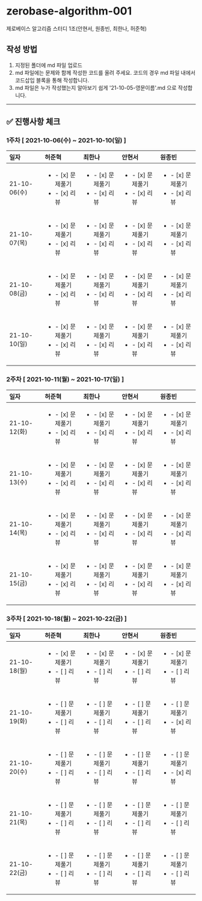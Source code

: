 # zerobase-algorithm-001
제로베이스 알고리즘 스터디 1조(안현서, 원종빈, 최한나, 허준혁)

## 작성 방법

1. 지정된 폴더에 md 파일 업로드
2. md 파일에는 문제와 함께 작성한 코드를 올려 주세요. 코드의 경우 md 파일 내에서 코드삽입 블록을 통해 작성합니다.
3. md 파일은 누가 작성했는지 알아보기 쉽게 '21-10-05-영문이름'.md 으로 작성합니다. 

---

## ✅ 진행사항 체크

### 1주차 [ 2021-10-06(수) ~ 2021-10-10(일) ]
| 일자 | 허준혁 | 최한나 | 안현서 | 원종빈 |
|:--- | :--- | :--- | :--- | :--- |
| 21-10-06(수) |<ul><li>- [x] 문제풀기</li><li>- [x] 리뷰</li></ul>|<ul><li>- [x] 문제풀기</li><li>- [x] 리뷰</li></ul>|<ul><li>- [x] 문제풀기</li><li>- [x] 리뷰</li></ul>|<ul><li>- [x] 문제풀기</li><li>- [x] 리뷰</li></ul>|
| 21-10-07(목) |<ul><li>- [x] 문제풀기</li><li>- [x] 리뷰</li></ul>|<ul><li>- [x] 문제풀기</li><li>- [x] 리뷰</li></ul>|<ul><li>- [x] 문제풀기</li><li>- [x] 리뷰</li></ul>|<ul><li>- [x] 문제풀기</li><li>- [x] 리뷰</li></ul>|
| 21-10-08(금) |<ul><li>- [x] 문제풀기</li><li>- [x] 리뷰</li></ul>|<ul><li>- [x] 문제풀기</li><li>- [x] 리뷰</li></ul>|<ul><li>- [x] 문제풀기</li><li>- [x] 리뷰</li></ul>|<ul><li>- [x] 문제풀기</li><li>- [x] 리뷰</li></ul>|
| 21-10-10(일) |<ul><li>- [x] 문제풀기</li><li>- [x] 리뷰</li></ul>|<ul><li>- [x] 문제풀기</li><li>- [x] 리뷰</li></ul>|<ul><li>- [x] 문제풀기</li><li>- [x] 리뷰</li></ul>|<ul><li>- [x] 문제풀기</li><li>- [x] 리뷰</li></ul>|




### 2주차 [ 2021-10-11(월) ~ 2021-10-17(일) ]
| 일자 | 허준혁 | 최한나 | 안현서 | 원종빈 |
|:--- | :--- | :--- | :--- | :--- |
| 21-10-12(화) |<ul><li>- [x] 문제풀기</li><li>- [x] 리뷰</li></ul>|<ul><li>- [x] 문제풀기</li><li>- [x] 리뷰</li></ul>|<ul><li>- [x] 문제풀기</li><li>- [x] 리뷰</li></ul>|<ul><li>- [x] 문제풀기</li><li>- [x] 리뷰</li></ul>|
| 21-10-13(수) |<ul><li>- [x] 문제풀기</li><li>- [x] 리뷰</li></ul>|<ul><li>- [x] 문제풀기</li><li>- [x] 리뷰</li></ul>|<ul><li>- [x] 문제풀기</li><li>- [x] 리뷰</li></ul>|<ul><li>- [x] 문제풀기</li><li>- [x] 리뷰</li></ul>|
| 21-10-14(목) |<ul><li>- [x] 문제풀기</li><li>- [x] 리뷰</li></ul>|<ul><li>- [x] 문제풀기</li><li>- [x] 리뷰</li></ul>|<ul><li>- [x] 문제풀기</li><li>- [x] 리뷰</li></ul>|<ul><li>- [x] 문제풀기</li><li>- [x] 리뷰</li></ul>|
| 21-10-15(금) |<ul><li>- [x] 문제풀기</li><li>- [x] 리뷰</li></ul>|<ul><li>- [x] 문제풀기</li><li>- [x] 리뷰</li></ul>|<ul><li>- [x] 문제풀기</li><li>- [x] 리뷰</li></ul>|<ul><li>- [x] 문제풀기</li><li>- [x] 리뷰</li></ul>|




### 3주차 [ 2021-10-18(월) ~ 2021-10-22(금) ]
| 일자 | 허준혁 | 최한나 | 안현서 | 원종빈 |
|:--- | :--- | :--- | :--- | :--- |
| 21-10-18(월) |<ul><li>- [x] 문제풀기</li><li>- [ ] 리뷰</li></ul>|<ul><li>- [x] 문제풀기</li><li>- [ ] 리뷰</li></ul>|<ul><li>- [x] 문제풀기</li><li>- [ ] 리뷰</li></ul>|<ul><li>- [x] 문제풀기</li><li>- [ ] 리뷰</li></ul>|
| 21-10-19(화) |<ul><li>- [ ] 문제풀기</li><li>- [ ] 리뷰</li></ul>|<ul><li>- [ ] 문제풀기</li><li>- [ ] 리뷰</li></ul>|<ul><li>- [ ] 문제풀기</li><li>- [ ] 리뷰</li></ul>|<ul><li>- [ ] 문제풀기</li><li>- [x] 리뷰</li></ul>|
| 21-10-20(수) |<ul><li>- [ ] 문제풀기</li><li>- [ ] 리뷰</li></ul>|<ul><li>- [ ] 문제풀기</li><li>- [ ] 리뷰</li></ul>|<ul><li>- [ ] 문제풀기</li><li>- [ ] 리뷰</li></ul>|<ul><li>- [ ] 문제풀기</li><li>- [x] 리뷰</li></ul>|
| 21-10-21(목) |<ul><li>- [ ] 문제풀기</li><li>- [ ] 리뷰</li></ul>|<ul><li>- [ ] 문제풀기</li><li>- [ ] 리뷰</li></ul>|<ul><li>- [ ] 문제풀기</li><li>- [ ] 리뷰</li></ul>|<ul><li>- [ ] 문제풀기</li><li>- [ ] 리뷰</li></ul>|
| 21-10-22(금) |<ul><li>- [ ] 문제풀기</li><li>- [ ] 리뷰</li></ul>|<ul><li>- [ ] 문제풀기</li><li>- [ ] 리뷰</li></ul>|<ul><li>- [ ] 문제풀기</li><li>- [ ] 리뷰</li></ul>|<ul><li>- [ ] 문제풀기</li><li>- [ ] 리뷰</li></ul>|












